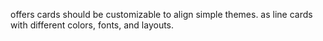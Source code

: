 offers cards should be customizable to align simple themes.
as line cards with different colors, fonts, and layouts.